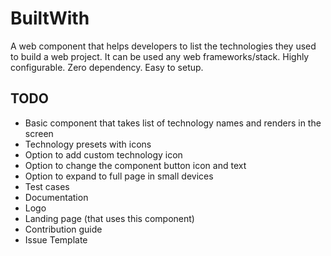 # BuiltWith
A web component that helps developers to list the technologies they used to build a web project. It can be used any web frameworks/stack. Highly configurable. Zero dependency. Easy to setup.

## TODO
 - Basic component that takes list of technology names and renders in the screen
 - Technology presets with icons
 - Option to add custom technology icon
 - Option to change the component button icon and text
 - Option to expand to full page in small devices
 - Test cases
 - Documentation
 - Logo
 - Landing page (that uses this component)
 - Contribution guide
 - Issue Template